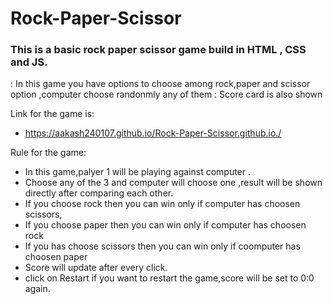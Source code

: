 # Rock-Paper-Scissor
### This is a basic rock paper scissor game  build in HTML , CSS and JS.
: In this game you have options to choose among rock,paper and scissor option ,computer choose randonmly any of them
: Score card is also shown

Link for the game is:
- https://aakash240107.github.io/Rock-Paper-Scissor.github.io./

Rule for the game:
- In this  game,palyer 1 will be playing against computer .
- Choose any of the 3 and computer will choose one ,result will be shown directly after comparing each other.
- If you choose rock then you can win  only if computer has choosen scissors,
- If you choose paper then you can win only  if computer has choosen rock
- If you has choose scissors then you can win only if coomputer has choosen paper
- Score will update after every click.
- click on Restart if you want to restart the game,score will be set to 0:0 again.
